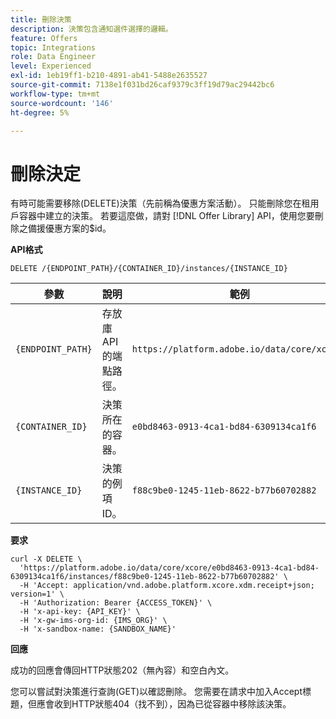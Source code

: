 ```yaml
---
title: 刪除決策
description: 決策包含通知選件選擇的邏輯。
feature: Offers
topic: Integrations
role: Data Engineer
level: Experienced
exl-id: 1eb19ff1-b210-4891-ab41-5488e2635527
source-git-commit: 7138e1f031bd26caf9379c3ff19d79ac29442bc6
workflow-type: tm+mt
source-wordcount: '146'
ht-degree: 5%

---
```


# 刪除決定

有時可能需要移除(DELETE)決策（先前稱為優惠方案活動）。 只能刪除您在租用戶容器中建立的決策。 若要這麼做，請對 [!DNL Offer Library] API，使用您要刪除之備援優惠方案的$id。

**API格式**

```http
DELETE /{ENDPOINT_PATH}/{CONTAINER_ID}/instances/{INSTANCE_ID}
```

| 參數 | 說明 | 範例 |
| --------- | ----------- | ------- |
| `{ENDPOINT_PATH}` | 存放庫API的端點路徑。 | `https://platform.adobe.io/data/core/xcore/` |
| `{CONTAINER_ID}` | 決策所在的容器。 | `e0bd8463-0913-4ca1-bd84-6309134ca1f6` |
| `{INSTANCE_ID}` | 決策的例項ID。 | `f88c9be0-1245-11eb-8622-b77b60702882` |

**要求**

```shell
curl -X DELETE \
  'https://platform.adobe.io/data/core/xcore/e0bd8463-0913-4ca1-bd84-6309134ca1f6/instances/f88c9be0-1245-11eb-8622-b77b60702882' \
  -H 'Accept: application/vnd.adobe.platform.xcore.xdm.receipt+json; version=1' \
  -H 'Authorization: Bearer {ACCESS_TOKEN}' \
  -H 'x-api-key: {API_KEY}' \
  -H 'x-gw-ims-org-id: {IMS_ORG}' \
  -H 'x-sandbox-name: {SANDBOX_NAME}'
```

**回應**

成功的回應會傳回HTTP狀態202（無內容）和空白內文。

您可以嘗試對決策進行查詢(GET)以確認刪除。 您需要在請求中加入Accept標題，但應會收到HTTP狀態404（找不到），因為已從容器中移除該決策。
